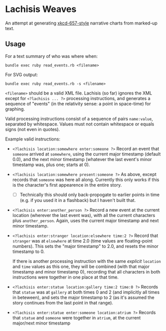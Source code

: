 # Lachisis Weaves

An attempt at generating [xkcd-657-style](https://xkcd.com/657/) narrative
charts from marked-up text.

## Usage

For a text summary of who was where when:

```shell
bundle exec ruby read_events.rb <filename>
```

For SVG output:

```shell
bundle exec ruby read_events.rb -s <filename>
```

`<filename>` should be a valid XML file. Lachisis (so far) ignores the XML
except for `<?lachisis ... ?>` processing instructions, and generates a
sequence of "events" (in the relativity sense: a point in space-time) for
graphing.

Valid processing instructions consist of a sequence of pairs `name:value`,
separated by whitespace. Values must not contain whitespace or
equals signs (not even in quotes).

Example valid instructions:

* `<?lachisis location:somewhere enter:someone ?>` Record an event that `someone`
  arrived at `somewhere`, using the current major timestamp (default 0.0),
  and the next minor timestamp (whatever the last event's minor timestamp
  was, plus one; starts at 0).

* `<?lachisis location:somewhere present:someone ?>` As above, except records
    that `someone` was here all along. Currently this only works if this is the character's
    first appearence in the entire story.

    * [ ] Technically this should only back-propogate to earlier points in time (e.g. if
          you used it in a flashback) but I haven't built that.

* `<?lachisis enter:another_person ?>` Record a new event at the current location
  (wherever the last event was), with all the current characters plus
  `another_person`. Again, uses the current major timestamp and next minor
  timestamp.

* `<?lachisis enter:stranger location:elsewhere time:2 ?>` Record that `stranger`
  was at `elsewhere` at time 2.0 (time values are floating-point numbers). This
  sets the "major timestamp" to 2.0, and resets the minor timestamp to 0.

  If there is another processing instruction with the same _explicit_ `location`
  and `time` values as this one, they will be combined (with that major
  timestamp and minor timestamp 0), recording that all characters in both
  instructions were together in one place at that time.

* `<?lachisis enter:statue location:gallery time:2 time:0 ?>` Records that
  `statue` was at `gallery` at both times 0 and 2 (and implicitly all times
   in beteween), and sets the major timestamp to 2 (as it's assumed the story
   continues from the last point in that range).

* `<?lachisis enter:statue enter:someone location:atrium ?>` Records that
  `statue` and `someone` were together in `atrium`, at the current
  major/next minor timestamp
